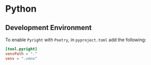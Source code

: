 # Python

## Development Environment

To enable `Pyright` with `Poetry`, in `pyproject.toml` add the following:

```toml
[tool.pyright]
venvPath = "."
venv = ".venv"
```
